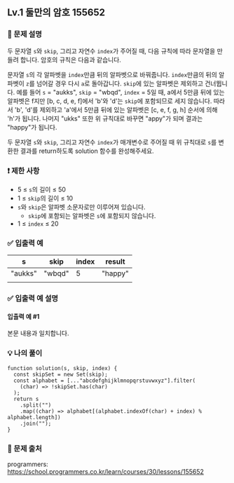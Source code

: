 ## Lv.1 둘만의 암호 155652

### 👀 문제 설명

두 문자열 `s`와 `skip`, 그리고 자연수 `index`가 주어질 때, 다음 규칙에 따라 문자열을 만들려 합니다. 암호의 규칙은 다음과 같습니다.

문자열 `s`의 각 알파벳을 `index`만큼 뒤의 알파벳으로 바꿔줍니다.
`index`만큼의 뒤의 알파벳이 `z`를 넘어갈 경우 다시 `a`로 돌아갑니다.
`skip`에 있는 알파벳은 제외하고 건너뜁니다.
예를 들어 `s` = "aukks", `skip` = "wbqd", `index` = 5일 때, a에서 5만큼 뒤에 있는 알파벳은 f지만 [b, c, d, e, f]에서 'b'와 'd'는 `skip`에 포함되므로 세지 않습니다. 따라서 'b', 'd'를 제외하고 'a'에서 5만큼 뒤에 있는 알파벳은 [c, e, f, g, h] 순서에 의해 'h'가 됩니다. 나머지 "ukks" 또한 위 규칙대로 바꾸면 "appy"가 되며 결과는 "happy"가 됩니다.

두 문자열 `s`와 `skip`, 그리고 자연수 `index`가 매개변수로 주어질 때 위 규칙대로 `s`를 변환한 결과를 return하도록 solution 함수를 완성해주세요.

### ❗️ 제한 사항

- 5 ≤ `s`의 길이 ≤ 50
- 1 ≤ `skip`의 길이 ≤ 10
- `s`와 `skip`은 알파벳 소문자로만 이루어져 있습니다.
  - `skip`에 포함되는 알파벳은 `s`에 포함되지 않습니다.
- 1 ≤ `index` ≤ 20

### ✅ 입출력 예

| s       | skip   | index | result  |
| ------- | ------ | ----- | ------- |
| "aukks" | "wbqd" | 5     | "happy" |
|         |

### ✅ 입출력 예 설명

#### 입출력 예 #1

본문 내용과 일치합니다.

### 💡 나의 풀이

```
function solution(s, skip, index) {
  const skipSet = new Set(skip);
  const alphabet = [..."abcdefghijklmnopqrstuvwxyz"].filter(
    (char) => !skipSet.has(char)
  );
  return s
    .split("")
    .map((char) => alphabet[(alphabet.indexOf(char) + index) % alphabet.length])
    .join("");
}
```

### 🔗 문제 출처

programmers: <https://school.programmers.co.kr/learn/courses/30/lessons/155652>
